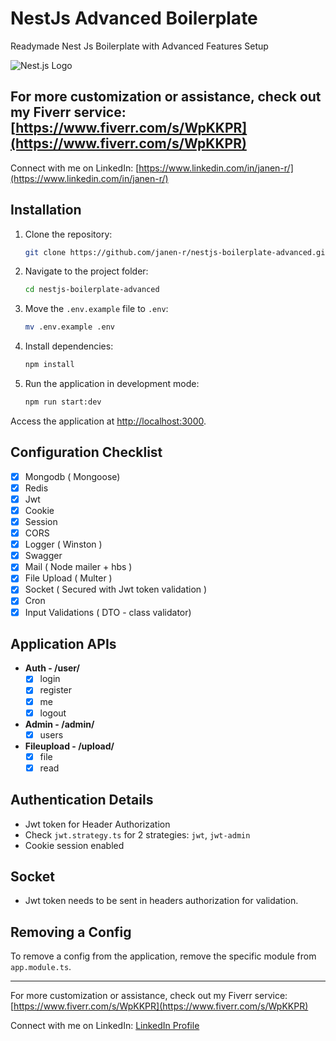 # NestJs Advanced Boilerplate

Readymade Nest Js Boilerplate with Advanced Features Setup

![Nest.js Logo](https://cdn.icon-icons.com/icons2/2699/PNG/512/nestjs_logo_icon_169927.png)

## For more customization or assistance, check out my Fiverr service: [https://www.fiverr.com/s/WpKKPR](https://www.fiverr.com/s/WpKKPR)

Connect with me on LinkedIn: [https://www.linkedin.com/in/janen-r/](https://www.linkedin.com/in/janen-r/)

## Installation

1. Clone the repository:

    ```bash
    git clone https://github.com/janen-r/nestjs-boilerplate-advanced.git
    ```

2. Navigate to the project folder:

    ```bash
    cd nestjs-boilerplate-advanced
    ```

3. Move the `.env.example` file to `.env`:

    ```bash
    mv .env.example .env
    ```

4. Install dependencies:

    ```bash
    npm install
    ```

5. Run the application in development mode:

    ```bash
    npm run start:dev
    ```

Access the application at [http://localhost:3000](http://localhost:3000).

## Configuration Checklist

- [x] Mongodb ( Mongoose)
- [x] Redis
- [x] Jwt
- [x] Cookie
- [x] Session
- [x] CORS
- [x] Logger ( Winston )
- [x] Swagger
- [x] Mail ( Node mailer + hbs )
- [x] File Upload ( Multer )
- [x] Socket ( Secured with Jwt token validation )
- [x] Cron
- [x] Input Validations ( DTO - class validator)

## Application APIs

- **Auth - /user/**
  - [x] login
  - [x] register
  - [x] me
  - [x] logout

- **Admin - /admin/**
  - [x] users

- **Fileupload - /upload/**
  - [x] file
  - [x] read

## Authentication Details

- Jwt token for Header Authorization
- Check `jwt.strategy.ts` for 2 strategies: `jwt`, `jwt-admin`
- Cookie session enabled

## Socket

- Jwt token needs to be sent in headers authorization for validation.

## Removing a Config

To remove a config from the application, remove the specific module from `app.module.ts`.

---

For more customization or assistance, check out my Fiverr service: [https://www.fiverr.com/s/WpKKPR](https://www.fiverr.com/s/WpKKPR)

Connect with me on LinkedIn: [LinkedIn Profile](https://www.linkedin.com/in/janen-r/)
